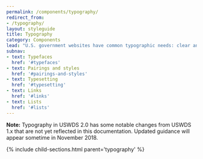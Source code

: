 ```yaml
---
permalink: /components/typography/
redirect_from:
- /typography/
layout: styleguide
title: Typography
category: Components
lead: "U.S. government websites have common typographic needs: clear and consistent headings, highly legible body paragraphs, clear labels, and easy-to-use input fields. We recommend a font system that uses two open-source font families: Source Sans Pro and Merriweather, both of which are designed for legibility and can beautifully adapt to a variety of visual styles."
subnav:
- text: Typefaces
  href: '#typefaces'
- text: Pairings and styles
  href: '#pairings-and-styles'
- text: Typesetting
  href: '#typesetting'
- text: Links
  href: '#links'
- text: Lists
  href: '#lists'
---
```


<div class="bg-warning padding-1 radius-sm measure-4"><strong>Note:</strong> Typography in USWDS 2.0 has some notable changes from USWDS 1.x that are not yet reflected in this documentation. Updated guidance will appear sometime in November 2018.</div>


{% include child-sections.html parent='typography' %}
